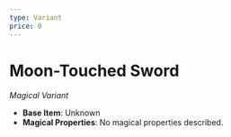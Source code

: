 ```yaml
---
type: Variant
price: 0
---
```

# Moon-Touched Sword

*Magical Variant*

- **Base Item**: Unknown
- **Magical Properties**: No magical properties described.


